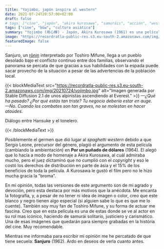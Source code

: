 ```yaml
---
title: "Yojimbo, japón inspira al western"
date: 2021-07-24T20:57:00+02:00
draft: false
# tags: ["cine", "japón", "akira kurosawa", "samuráis", "acción", "western", "toshiro mifune"]
tags: ["cine", "b&w", "cultura asiática"]
summary: "Yojimbo (用心棒) - Japón, Akira Kurosawa (1961) es una película de acción japonesa ambientada en el Japón feudal, en la que un rōnin juega a dos bandas en la guerra entre dos familias."
image: "https://recordratla-public-res.s3.eu-south-2.amazonaws.com/img/20210724/yojimbo-375.jpg"
featuredImage: false
---
```


Sanjuro, un [rōnin](https://es.wikipedia.org/wiki/R%C5%8Dnin) interpretado por Toshiro Mifune, llega a un pueblo desolado bajo el conflicto contínuo entre
dos familias, observando el panorama se percata de que gracias a sus
habilidades con la espada puede sacar provecho de la situación a pesar
de las advertencias de la población local.

{{< blockMediaText src="https://recordratla-public-res.s3.eu-south-2.amazonaws.com/img/20210724/yojimbo.jpg" alt="Imagen generada por Stable Diffusion 2.1 de unos alpinistas ascendiendo al Everest." >}}
<em>—¿Qué ha pasado? ¿Por qué estás tan triste? Tu negocio debería estar en auge.<br>
—No. Cuando los combates son tan graves, no se molestan en hacer ataúdes.</em>
<p>Diálogo entre Hansuke y el tonelero.</p>
<!--- <em>Mata a uno o a cien. Sólo te cuelgan una vez</em>
<p>—Isuzu Yamada en el papel de Orin.</p> --->
{{< /blockMediaText >}}

Posiblemente el germen que dió lugar al *spaghetti western* debido a que
Sergio Leone, precursor del género, plagió el argumento de esta película
(cambiando la ambientación) en **Por un puñado de dólares** (1964). El
alegó que lo hacía a modo de homenaje a Akira Kurosawa, al cuál admiraba
mucho, pero el juez dictaminó que no cumplió con el *copyright* y eso le
costó los derechos de distribución en parte de ásia y el 15% de los
beneficios de toda la película. A Kurosawa le gustó el film pero no le
hizo mucha gracia la \"broma\".

En mi opinión, todas las versiones de este argumento son de mi agrado y
devoción, pero esta destaca por más motivos que la anécdota. Me encanta
la fotografía, y, a pesar de no tener ni idea de imagen o color, creo
que este blanco y negro tienen algo especial (si alguien sabe lo que es
que me lo cuente). También soy muy fan de Toshiro Mifune, y su forma de
actuar me fascina. Creo que en esta película es una de estas donde se ve
al actor en su rol mas icónico, haciendo de samurái solitario,
justiciero y carismático. Una de esas imágenes que quedarán para siempre
grabadas en la história del cine. Muy recomendable.

Mientras me informaba para escribir mi opinión me he percatado de que
tiene secuela: **Sanjuro** (1962). Ardo en deseos de verla cuanto antes.
